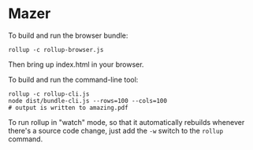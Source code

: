 # Mazer

To build and run the browser bundle:

```
rollup -c rollup-browser.js
```

Then bring up index.html in your browser.

To build and run the command-line tool:

```
rollup -c rollup-cli.js
node dist/bundle-cli.js --rows=100 --cols=100
# output is written to amazing.pdf
```

To run rollup in "watch" mode, so that it automatically rebuilds whenever
there's a source code change, just add the `-w` switch to the `rollup`
command.
